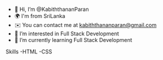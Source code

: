 - 👋 Hi, I’m @KabiththananParan
- 🌍 I'm from SriLanka
- ✉️ You can contact me at kabiththananparan@gmail.com
- 👀 I’m interested in Full Stack Development
- 🌱 I’m currently learning Full Stack Development

Skills
-HTML
-CSS


<!---
KabiththananParan/KabiththananParan is a ✨ special ✨ repository because its `README.md` (this file) appears on your GitHub profile.
You can click the Preview link to take a look at your changes.
--->

